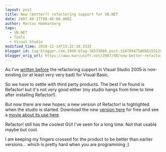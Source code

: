 ```yaml
---
layout: post
title: New (better?) refactoring support for VB.NET
date: 2007-08-17T06:46:00.000Z
author: Marcus Hammarberg
tags:
  - VB.NET
  - Tools
  - Visual Studio
modified_time: 2010-12-14T15:22:38.333Z
blogger_id: tag:blogger.com,1999:blog-36533086.post-3147894758690155120
blogger_orig_url: https://www.marcusoft.net/2007/08/new-better-refactoring-support-for.html
---
```



As I've [written before](http://marcushammarberg.blogspot.com/2007/06/refactoring-support-for-vb.html) the refactoring support in Visual Studio 2005 is non-existing (or at least very very bad) for Visual Basic.

So we have to settle with third party products. The best I've found is Refactor! but it's not very good either (my studio hangs from time to time after installing Refactor!).

But now there are new hopes; a new version of Refactor! is highlighted when the studio is started. Download the new [version here](http://downloads.devexpress.com/IDETools/VB/RefactorVB.NET-2.5.0.exe) for free and see a [movie about its use here](http://msdn.microsoft.com/msdntv/episode.aspx?xml=episodes/en/20060608vbasicjs/manifest.xml).

Refactor! still has the coolest GUI I've seen for a long time. Not that usable maybe but cool.

I am keeping my fingers crossed for the product to be better than earlier versions... which is pretty hard when you are programming ;)
